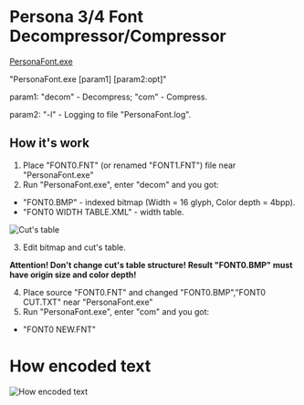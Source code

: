 # Persona 3/4 Font Decompressor/Compressor

[PersonaFont.exe](https://github.com/Meloman19/PersonaFont/releases)

"PersonaFont.exe [param1] [param2:opt]"

param1:
"decom" - Decompress;
"com" - Compress.

param2:
"-l" - Logging to file "PersonaFont.log".

## How it's work
1. Place "FONT0.FNT" (or renamed "FONT1.FNT") file near "PersonaFont.exe"
2. Run "PersonaFont.exe", enter "decom" and you got:
* "FONT0.BMP" - indexed bitmap (Width = 16 glyph, Color depth = 4bpp).
* "FONT0 WIDTH TABLE.XML" - width table.

![Cut's table](https://raw.githubusercontent.com/Meloman19/PersonaFont/master/cut_table.jpg)

3. Edit bitmap and cut's table.

**Attention! Don't change cut's table structure! Result "FONT0.BMP" must have origin size and color depth!**

4. Place source "FONT0.FNT" and changed "FONT0.BMP","FONT0 CUT.TXT" near "PersonaFont.exe"
5. Run "PersonaFont.exe", enter "com" and you got:
* "FONT0 NEW.FNT"

# How encoded text
![How encoded text](https://raw.githubusercontent.com/Meloman19/PersonaFont/master/how_encoded_text.jpg)
